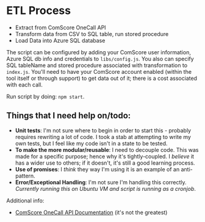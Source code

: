 # ETL Process
* Extract from ComScore OneCall API
* Transform data from CSV to SQL table, run stored procedure
* Load Data into Azure SQL database

The script can be configured by adding your ComScore user information, Azure SQL db info and credentials to `libs/config.js`. You also can specify SQL tableName and stored procedure associated with transformation to `index.js`. You'll need to have your ComScore account enabled (within the tool itself or through support) to get data out of it; there is a cost associated with each call. 

Run script by doing: `npm start`.

## Things that I need help on/todo:
* **Unit tests**: I'm not sure where to begin in order to start this - probably requires rewriting a lot of code. I took a stab at attempting to write my own tests, but I feel like my code isn't in a state to be tested.
* **To make the more modular/reusable**: I need to decouple code. This was made for a specific purpose; hence why it's tightly-coupled. I *believe* it has a wider use to others; if it doesn't, it's still a good learning process.
* **Use of promises**: I *think* they way I'm using it is an example of an anti-pattern. 
* **Error/Exceptional Handling**: I'm not sure I'm handling this correctly. *Currently running this on Ubuntu VM and script is running as a cronjob*.


Additional info:

* [ComScore OneCall API Documentation](http://dax-files.comscore.com/digitalanalytix/EU/onecall_api/help.html) (it's not the greatest)
